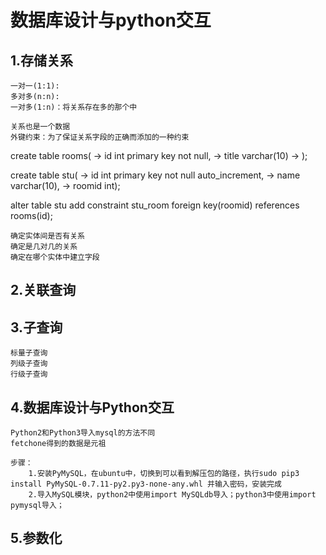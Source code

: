 # 数据库设计与python交互

## 1.存储关系
    一对一(1:1):
    多对多(n:n):
    一对多(1:n)：将关系存在多的那个中
    
    关系也是一个数据
    外键约束：为了保证关系字段的正确而添加的一种约束
create table rooms(
    -> id int primary key not null,
    -> title varchar(10)
    -> );

create table stu(
    -> id int primary key not null auto_increment,
    -> name varchar(10),
    -> roomid int);

alter table stu add constraint stu_room foreign key(roomid) references rooms(id);

    确定实体间是否有关系
    确定是几对几的关系
    确定在哪个实体中建立字段

## 2.关联查询

## 3.子查询
    标量子查询
    列级子查询
    行级子查询

## 4.数据库设计与Python交互
    Python2和Python3导入mysql的方法不同
    fetchone得到的数据是元祖
    
    步骤：
        1.安装PyMySQL，在ubuntu中，切换到可以看到解压包的路径，执行sudo pip3 install PyMySQL-0.7.11-py2.py3-none-any.whl 并输入密码，安装完成
        2.导入MySQL模块，python2中使用import MySQLdb导入；python3中使用import pymysql导入；

## 5.参数化